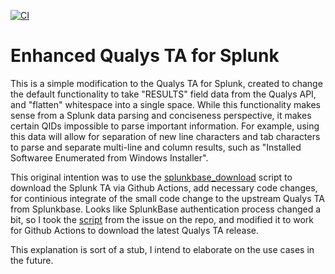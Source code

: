 [![CI](https://github.com/zarguell/qualys-ta-splunk/actions/workflows/download.yml/badge.svg)](https://github.com/zarguell/qualys-ta-splunk/actions/workflows/download.yml)

# Enhanced Qualys TA for Splunk

This is a simple modification to the Qualys TA for Splunk, created to change the default functionality to take "RESULTS" field data from the Qualys API, and "flatten" whitespace into a single space. While this functionality makes sense from a Splunk data parsing and conciseness perspective, it makes certain QIDs impossible to parse important information. For example, using this data will allow for separation of new line characters and tab characters to parse and separate multi-line and column results, such as "Installed Softwaree Enumerated from Windows Installer".

This original intention was to use the [splunkbase_download](https://github.com/tfrederick74656/splunkbase-download) script to download the Splunk TA via Github Actions, add necessary code changes, for continious integrate of the small code change to the upstream Qualys TA from Splunkbase. Looks like SplunkBase authentication process changed a bit, so I took the [script](https://github.com/tfrederick74656/splunkbase-download/issues/1) from the issue on the repo, and modified it to work for Github Actions to download the latest Qualys TA release.

This explanation is sort of a stub, I intend to elaborate on the use cases in the future.